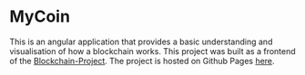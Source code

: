 # MyCoin

This is an angular application that provides a basic understanding and visualisation of how a blockchain works.
This project was built as a frontend of the [Blockchain-Project](https://github.com/HarshJ0/Blockchain-Project).
The project is hosted on Github Pages [here](https://harshj0.github.io/MyCoin-Frontend/).


